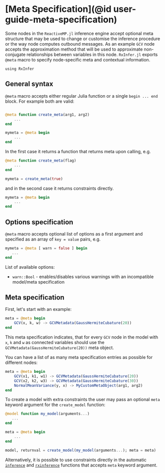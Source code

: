 # [Meta Specification](@id user-guide-meta-specification)

Some nodes in the `ReactiveMP.jl` inference engine accept optional meta structure that may be used to change or customise the inference procedure or the way node computes outbound messages. As an example `GCV` node accepts the approximation method that will be used to approximate non-conjugate relationships between variables in this node. `RxInfer.jl` exports `@meta` macro to specify node-specific meta and contextual information.

```@example manual_meta
using RxInfer
```

## General syntax 

`@meta` macro accepts either regular Julia function or a single `begin ... end` block. For example both are valid:

```julia

@meta function create_meta(arg1, arg2)
    ...
end

mymeta = @meta begin 
    ...
end
```

In the first case it returns a function that returns meta upon calling, e.g. 

```julia
@meta function create_meta(flag)
    ...
end

mymeta = create_meta(true)
```
 
and in the second case it returns constraints directly.

```julia
mymeta = @meta begin 
    ...
end
```

## Options specification 

`@meta` macro accepts optional list of options as a first argument and specified as an array of `key = value` pairs, e.g. 

```julia
mymeta = @meta [ warn = false ] begin 
   ...
end
```

List of available options:
- `warn::Bool` - enables/disables various warnings with an incompatible model/meta specification

## Meta specification

First, let's start with an example:

```julia
meta = @meta begin 
    GCV(x, k, w) -> GCVMetadata(GaussHermiteCubature(20))
end
```

This meta specification indicates, that for every `GCV` node in the model with `x`, `k` and `w` as connected variables should use the `GCVMetadata(GaussHermiteCubature(20))` meta object.

You can have a list of as many meta specification entries as possible for different nodes:

```julia
meta = @meta begin 
    GCV(x1, k1, w1) -> GCVMetadata(GaussHermiteCubature(20))
    GCV(x2, k2, w3) -> GCVMetadata(GaussHermiteCubature(30))
    NormalMeanVariance(y, x) -> MyCustomMetaObject(arg1, arg2)
end
```

To create a model with extra constraints the user may pass an optional `meta` keyword argument for the `create_model` function:

```julia
@model function my_model(arguments...)
   ...
end

meta = @meta begin 
    ...
end

model, returnval = create_model(my_model(arguments...); meta = meta)
```

Alternatively, it is possible to use constraints directly in the automatic [`inference`](@ref) and [`rxinference`](@ref) functions that accepts `meta` keyword argument. 